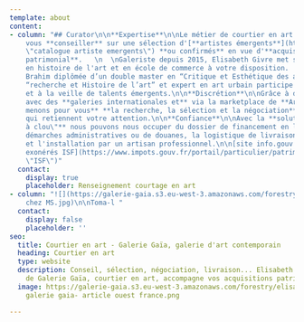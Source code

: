 ```yaml
---
template: about
content:
- column: "## Curator\n\n**Expertise**\n\nLe métier de courtier en art consiste à
    vous **conseiller** sur une sélection d'[**artistes émergents**](https://galeriegaia.fr/catalogue/
    \"catalogue artiste emergents\") **ou confirmés** en vue d'**acquisitions à titre
    patrimonial**.   \n  \nGaleriste depuis 2015, Elisabeth Givre met sa formation
    en histoire de l'art et en école de commerce à votre disposition.  \nInès Ben
    Brahim diplômée d’un double master en “Critique et Esthétique des arts” et en
    “recherche et Histoire de l’art” et expert en art urbain participe au sourcing
    et à la veille de talents émergents.\n\n**Discrétion**\n\nGrâce à des contacts
    avec des **galeries internationales et** via la marketplace de **Artprice**, **nous
    menons pour vous** **la recherche, la sélection et la négociation** des œuvres
    qui retiennent votre attention.\n\n**Confiance**\n\nAvec la **solution \"clou
    à clou\"** nous pouvons nous occuper du dossier de financement en leasing, des
    démarches administratives ou de douanes, la logistique de livraison, l'accrochage
    et l'installation par un artisan professionnel.\n\n[site info.gouv liste des biens
    exonérés ISF](https://www.impots.gouv.fr/portail/particulier/patrimoine-taxable-lisf
    \"ISF\")"
  contact:
    display: true
    placeholder: Renseignement courtage en art
- column: "![](https://galerie-gaia.s3.eu-west-3.amazonaws.com/forestry/en situation
    chez MS.jpg)\n\nToma-l "
  contact:
    display: false
    placeholder: ''
seo:
  title: Courtier en art - Galerie Gaïa, galerie d'art contemporain
  heading: Courtier en art
  type: website
  description: Conseil, sélection, négociation, livraison... Elisabeth Givre, directrice
    de Galerie Gaïa, courtier en art, accompagne vos acquisitions patrimoniales.
  image: https://galerie-gaia.s3.eu-west-3.amazonaws.com/forestry/elisabeth givre-
    galerie gaia- article ouest france.png

---
```

